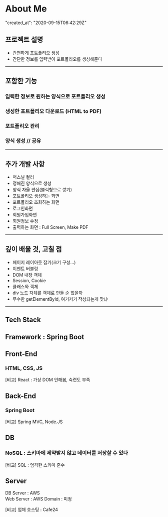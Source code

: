 # About Me

"created_at": "2020-09-15T06:42:29Z"

## **프로젝트 설명**

- 간편하게 포트폴리오 생성
- 간단한 정보를 입력받아 포트폴리오를 생성해준다
  
---

## **포함한 기능**

### 입력한 정보로 원하는 양식으로 포트폴리오 생성

### 생성한 포트폴리오 다운로드 (HTML to PDF)

### 포트폴리오 관리

### 양식 생성 // 공유

---

## **추가 개발 사항**

- 퍼스널 컬러
- 정해진 양식으로 생성
- 양식 자율 편집(블럭형으로 쌓기)
- 포트폴리오 생성하는 화면
- 포트폴리오 조회하는 화면
- 로그인화면
- 회원가입화면
- 회원정보 수정
- 출력하는 화면 : Full Screen, Make PDF

---

## **깊이 배울 것, 고칠 점**

- 페이지 레이아웃 잡기(크기 구성...)
- 이벤트 버블링
- DOM 내장 객체
- Session, Cookie
- 클래스와 객체
- div 노드 자체를 객체로 만들 순 없을까
- 무수한 getElementById, 여기저기 작성되는게 맞냐

---

## **Tech Stack**

## Framework : Spring Boot

## Front-End

### HTML, CSS, JS

[비교] React : 가상 DOM 안해봄, 숙련도 부족

## Back-End

### Spring Boot

[비교] Spring MVC, Node.JS

## DB

### NoSQL : 스키마에 제약받지 않고 데이터를 저장할 수 있다

[비교] SQL : 엄격한 스키마 준수

## Server

DB Server : AWS  
Web Server : AWS
Domain : 미정

[비교] 업체 호스팅 : Cafe24
